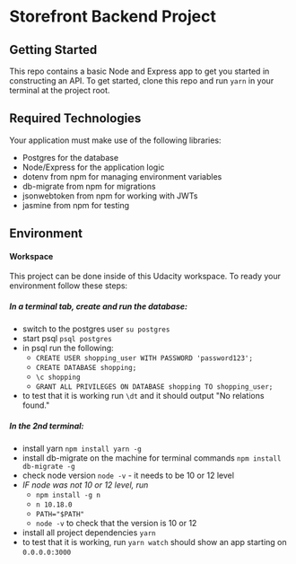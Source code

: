 # Storefront Backend Project

## Getting Started

This repo contains a basic Node and Express app to get you started in constructing an API. To get started, clone this repo and run `yarn` in your terminal at the project root.

## Required Technologies
Your application must make use of the following libraries:
- Postgres for the database
- Node/Express for the application logic
- dotenv from npm for managing environment variables
- db-migrate from npm for migrations
- jsonwebtoken from npm for working with JWTs
- jasmine from npm for testing

## Environment
#### Workspace
This project can be done inside of this Udacity workspace. To ready your environment follow these steps:

##### In a terminal tab, create and run the database:
- switch to the postgres user `su postgres`
- start psql `psql postgres`
- in psql run the following:
  - `CREATE USER shopping_user WITH PASSWORD 'password123';`
  - `CREATE DATABASE shopping;`
  - `\c shopping`
  - `GRANT ALL PRIVILEGES ON DATABASE shopping TO shopping_user;`
- to test that it is working run `\dt` and it should output "No relations found."

##### In the 2nd terminal:
- install yarn `npm install yarn -g`
- install db-migrate on the machine for terminal commands `npm install db-migrate -g`
- check node version `node -v` - it needs to be 10 or 12 level
- *IF node was not 10 or 12 level, run*
  - `npm install -g n`
  - `n 10.18.0`
  - `PATH="$PATH"`
  - `node -v` to check that the version is 10 or 12
- install all project dependencies `yarn`
- to test that it is working, run `yarn watch` should show an app starting on `0.0.0.0:3000`
